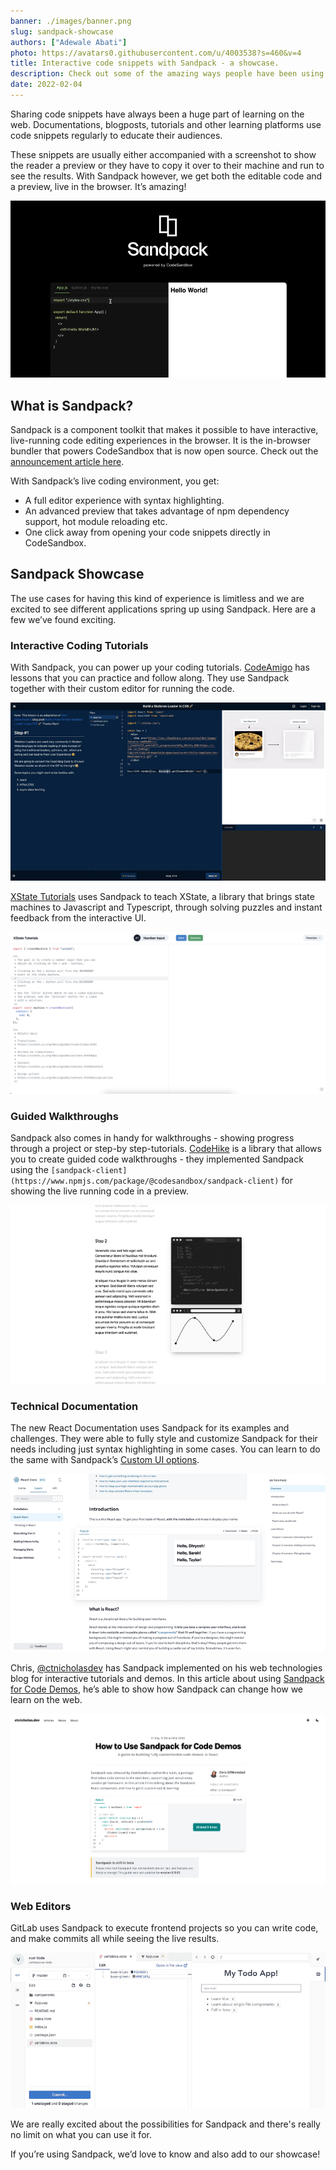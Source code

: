 ```yaml
---
banner: ./images/banner.png
slug: sandpack-showcase
authors: ["Adewale Abati"]
photo: https://avatars0.githubusercontent.com/u/4003538?s=460&v=4
title: Interactive code snippets with Sandpack - a showcase.
description: Check out some of the amazing ways people have been using Sandpack to improve the experience of code on the web.
date: 2022-02-04
---
```


Sharing code snippets have always been a huge part of learning on the web. Documentations, blogposts, tutorials and other learning platforms use code snippets regularly to educate their audiences.

These snippets are usually either accompanied with a screenshot to show the reader a preview or they have to copy it over to their machine and run to see the results. With Sandpack however, we get both the editable code and a preview, live in the browser. It’s amazing!

![](./images/sandpack.gif)

## What is Sandpack?

Sandpack is a component toolkit that makes it possible to have interactive, live-running code editing experiences in the browser. It is the in-browser bundler that powers CodeSandbox that is now open source. Check out the [announcement article here](https://codesandbox.io/post/sandpack-announcement).

With Sandpack’s live coding environment, you get:

- A full editor experience with syntax highlighting.
- An advanced preview that takes advantage of npm dependency support, hot module reloading etc.
- One click away from opening your code snippets directly in CodeSandbox.

## Sandpack Showcase

The use cases for having this kind of experience is limitless and we are excited to see different applications spring up using Sandpack. Here are a few we’ve found exciting.

### Interactive Coding Tutorials

With Sandpack, you can power up your coding tutorials. [CodeAmigo](https://codeamigo.dev/) has lessons that you can practice and follow along. They use Sandpack together with their custom editor for running the code.

![](./images/codeamigo.png)

[XState Tutorials](https://xstate-tutorials.vercel.app/) uses Sandpack to teach XState, a library that brings state machines to Javascript and Typescript, through solving puzzles and instant feedback from the interactive UI.

![](./images/x-state.png)

### Guided Walkthroughs

Sandpack also comes in handy for walkthroughs - showing progress through a project or step-by step-tutorials. [CodeHike](https://codehike.org/) is a library that allows you to create guided code walkthroughs - they implemented Sandpack using the `[sandpack-client](https://www.npmjs.com/package/@codesandbox/sandpack-client)` for showing the live running code in a preview.

![](./images/codehike.png)

### Technical Documentation

The new React Documentation uses Sandpack for its examples and challenges. They were able to fully style and customize Sandpack for their needs including just syntax highlighting in some cases. You can learn to do the same with Sandpack’s [Custom UI options](https://sandpack.codesandbox.io/docs/getting-started/custom-ui#visual-options).

![](./images/react-docs.png)

Chris, [@ctnicholasdev](https://twitter.com/ctnicholasdev) has Sandpack implemented on his web technologies blog for interactive tutorials and demos. In this article about using [Sandpack for Code Demos](https://www.ctnicholas.dev/articles/how-to-use-sandpack-for-code-demos), he’s able to show how Sandpack can change how we learn on the web.

![](./images/ctnicholas.png)

### Web Editors

GitLab uses Sandpack to execute frontend projects so you can write code, and make commits all while seeing the live results.

![](./images/gitlab-live-preview.png)

We are really excited about the possibilities for Sandpack and there's really no limit on what you can use it for.

If you’re using Sandpack, we’d love to know and also add to our showcase!